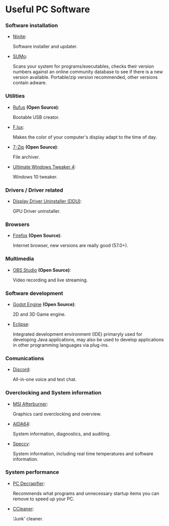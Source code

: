 # Useful PC Software

### Software installation

* [Ninite](https://ninite.com/):

  Software installer and updater.
  
* [SUMo](http://www.kcsoftwares.com/?download):

  Scans your system for programs/executables, checks their version numbers against an online community database to see if there is a new version available. Portable/zip version recommended, other versions contain adware.
  
### Utilities

* [Rufus](http://rufus.akeo.ie/?locale=en_US)  **(Open Source)**:

  Bootable USB creator.
  
* [F.lux](https://justgetflux.com/):

  Makes the color of your computer's display adapt to the time of day.
  
* [7-Zip](http://www.7-zip.org/download.html) **(Open Source)**:

  File archiver.

* [Ultimate Windows Tweaker 4](http://www.thewindowsclub.com/ultimate-windows-tweaker-4-windows-10):

  Windows 10 tweaker.

### Drivers / Driver related

* [Display Driver Uninstaller (DDU)](https://www.wagnardsoft.com/):

  GPU Driver uninstaller.

### Browsers

* [Firefox](https://www.mozilla.org/en-US/firefox/new/) **(Open Source)**:

  Internet browser, new versions are really good (57.0+).

### Multimedia

* [OBS Studio](https://obsproject.com/) **(Open Source)**:

  Video recording and live streaming.

### Software development

* [Godot Engine](https://godotengine.org/) **(Open Source)**:

  2D and 3D Game engine.

* [Eclipse](https://www.eclipse.org/):

  Integrated development environment (IDE) primaryly used for developing Java applications, may also be used to develop applications in other programming languages via plug-ins.  

### Comunications

* [Discord](https://discordapp.com/download):

  All-in-one voice and text chat.

### Overclocking and System information

* [MSI Afterburner](https://msi.com/page/afterburner):

  Graphics card overclocking and overview.

* [AIDA64](https://www.aida64.com/downloads):

  System information, diagnostics, and auditing.

* [Speccy](https://www.piriform.com/speccy/download):

  System information, including real time temperatures and software information.

### System performance

* [PC Decrapifier](https://www.pcdecrapifier.com/download):

  Recommends what programs and unnecessary startup items you can remove to speed up your PC.
  
* [CCleaner](https://www.piriform.com/ccleaner/download):

  'Junk' cleaner.
